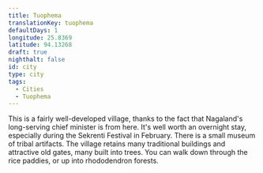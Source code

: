 ```yaml
---
title: Tuophema
translationKey: tuophema
defaultDays: 1
longitude: 25.8369
latitude: 94.13268
draft: true
nighthalt: false
id: city
type: city
tags:
  - Cities
  - Tuophema
---
```

This is a fairly well-developed village, thanks to the fact that Nagaland's long-serving chief minister is from here. It's well worth an overnight stay, especially during the Sekrenti Festival in February. There is a small museum of tribal artifacts. The village retains many traditional buildings and attractive old gates, many built into trees. You can walk down through the rice paddies, or up into rhododendron forests.